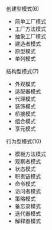 创建型模式(6)

- 简单工厂模式
- 工厂方法模式
- 抽象工厂模式
- 建造者模式
- 原型模式
- 单列模式

结构型模式(7)

- 外观模式
- 适配器模式
- 代理模式
- 装饰模式
- 桥接模式
- 组合模式
- 享元模式

行为型模式(10)

- 模板方法模式
- 观察者模式
- 状态模式
- 职责链模式
- 命令模式
- 访问者模式
- 策略模式
- 备忘录模式
- 迭代器模式
- 解释器模式

